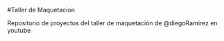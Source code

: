 #Taller de Maquetacion 

Repositorio de proyectos del taller de maquetación de @diegoRamirez en youtube
